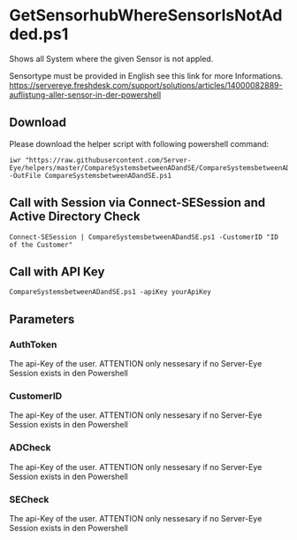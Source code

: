 # GetSensorhubWhereSensorIsNotAdded.ps1

Shows all System where the given Sensor is not appled.

Sensortype must be provided in English see this link for more Informations.
https://servereye.freshdesk.com/support/solutions/articles/14000082889-auflistung-aller-sensor-in-der-powershell

## Download

Please download the helper script with following powershell command:
```
iwr "https://raw.githubusercontent.com/Server-Eye/helpers/master/CompareSystemsbetweenADandSE/CompareSystemsbetweenADandSE.ps1" -OutFile CompareSystemsbetweenADandSE.ps1
```

## Call with Session via Connect-SESession and Active Directory Check
```
Connect-SESession | CompareSystemsbetweenADandSE.ps1 -CustomerID "ID of the Customer"
```

## Call with API Key
```
CompareSystemsbetweenADandSE.ps1 -apiKey yourApiKey 
```

## Parameters

### AuthToken
The api-Key of the user. ATTENTION only nessesary if no Server-Eye Session exists in den Powershell

### CustomerID
The api-Key of the user. ATTENTION only nessesary if no Server-Eye Session exists in den Powershell

### ADCheck
The api-Key of the user. ATTENTION only nessesary if no Server-Eye Session exists in den Powershell

### SECheck
The api-Key of the user. ATTENTION only nessesary if no Server-Eye Session exists in den Powershell

